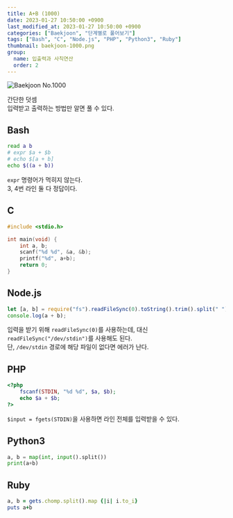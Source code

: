 ```yaml
---
title: A+B (1000)
date: 2023-01-27 10:50:00 +0900
last_modified_at: 2023-01-27 10:50:00 +0900
categories: ["Baekjoon", "단계별로 풀어보기"]
tags: ["Bash", "C", "Node.js", "PHP", "Python3", "Ruby"]
thumbnail: baekjoon-1000.png
group:
  name: 입출력과 사칙연산
  order: 2
---
```


![Baekjoon No.1000](baekjoon-1000.png)

간단한 덧셈  
입력받고 출력하는 방법만 알면 풀 수 있다.

## Bash
```bash
read a b
# expr $a + $b
# echo $[a + b]
echo $((a + b))
```
`expr` 명령어가 먹히지 않는다.  
3, 4번 라인 둘 다 정답이다.

## C
```c
#include <stdio.h>

int main(void) {
	int a, b;
	scanf("%d %d", &a, &b);
	printf("%d", a+b);
	return 0;
}
```

## Node.js
```javascript
let [a, b] = require("fs").readFileSync(0).toString().trim().split(" ").map(Number);
console.log(a + b);
```
입력을 받기 위해 `readFileSync(0)`를 사용하는데, 대신 `readFileSync("/dev/stdin")`를 사용해도 된다.  
단, `/dev/stdin` 경로에 해당 파일이 없다면 에러가 난다.

## PHP
```php
<?php
	fscanf(STDIN, "%d %d", $a, $b);
	echo $a + $b;
?>
```
`$input = fgets(STDIN)`을 사용하면 라인 전체를 입력받을 수 있다.

## Python3
```python
a, b = map(int, input().split())
print(a+b)
```

## Ruby
```ruby
a, b = gets.chomp.split().map {|i| i.to_i}
puts a+b
```
